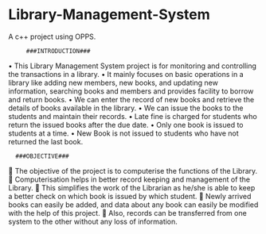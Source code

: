 # Library-Management-System
A c++ project using OPPS.


         ###INTRODUCTION###
•	This Library Management System project is for monitoring and controlling the transactions in a library. 
•	It mainly focuses on basic operations in a library like adding new members, new books, and updating new information, searching books and members and provides facility to borrow and return books. 
•	We can enter the record of new books and retrieve the details of books available in the library. 
•	We can issue the books to the students and maintain their records. 
•	Late fine is charged for students who return the issued books after the due date. 
•	Only one book is issued to students at a time.
•	New Book is not issued to students who have not returned the last book.



      ###OBJECTIVE###
	The objective of the project is to computerise the functions of the Library. 
	Computerisation helps in better record keeping and management of the Library. 
	This simplifies the work of the Librarian as he/she is able to keep a better check on which book is issued by which student. 
	Newly arrived books can easily be added, and data about any book can easily be modified with the help of this project.
	Also, records can be transferred from one system to the other without any loss of information.


